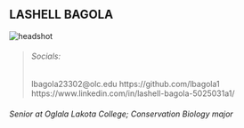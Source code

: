 
## LASHELL BAGOLA

![headshot](https://user-images.githubusercontent.com/105870644/226200034-0d967333-bddc-4523-a0ec-d4d7590eb00f.jpg)

> <h6> Socials: </h6>
> lbagola23302@olc.edu
> https://github.com/lbagola1
> https://www.linkedin.com/in/lashell-bagola-5025031a1/

<h6> Senior at Oglala Lakota College;
  Conservation Biology major </h6>
  
  
